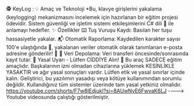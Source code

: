 🕵️ KeyLog :
💡 Amaç ve Teknoloji
 *Bu, klavye girişlerini yakalama (keylogging) mekanizmasını incelemek için hazırlanan bir eğitim projesi ödevidir. Sistem güvenliği ve işletim sistemi etkileşimlerini C# dili 🚀 ile anlamayı hedefler.
✨ Özellikler
⌨️ Tuş Vuruşu Kaydı: Basılan her tuşu hassasiyetle yakalar.
📬 Otomatik Raporlama: Kaydedilen karakter sayısı 100'e ulaştığında 🎯, yakalanan veriler otomatik olarak tanımlanan e-posta adresine gönderilir! 📧
💾 Veri Depolama: Veri transferi öncesinde/sonrasında kayıt tutar.
🚨 Yasal Uyarı - Lütfen CİDDİYE Alın! 🚨
Bu araç SADECE eğitim amaçlıdır.  Başkalarının izni olmadan cihazlarına yüklemek KESİNLİKLE YASAKTIR ve ağır yasal sonuçları vardır.
Lütfen etik ve yasal sınırlar içinde kalın. Geliştirici, bu yazılımın yasadışı veya kötüye kullanımından sorumlu değildir. Kullandığınız tüm sistemler üzerinde tam yasal yetkiniz olmalıdır. 
https://youtube.com/shorts/F7w8IEdjukI?si=8AUwNyE6FwvaK6LJ ----> Youtube videosunda çalıştığı gösterilmiştir.
